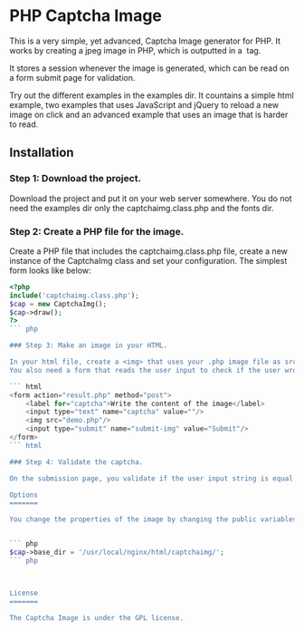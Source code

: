 PHP Captcha Image
================================

This is a very simple, yet advanced, Captcha Image generator for PHP.
It works by creating a jpeg image in PHP, which is outputted in a <img> tag.

It stores a session whenever the image is generated, which can be read on a form submit page for validation.

Try out the different examples in the examples dir. It countains a simple html example, two examples that uses JavaScript and jQuery to reload a new image on click and an advanced example that uses an image that is harder to read.

Installation
-------------------------

### Step 1: Download the project.

Download the project and put it on your web server somewhere.
You do not need the examples dir only the captchaimg.class.php and the fonts dir.

### Step 2: Create a PHP file for the image.

Create a PHP file that includes the captchaimg.class.php file, create a new instance of the CaptchaImg class and set your configuration. The simplest form looks like below:

``` php
<?php
include('captchaimg.class.php');
$cap = new CaptchaImg();
$cap->draw();
?>
``` php

### Step 3: Make an image in your HTML.

In your html file, create a <img> that uses your .php image file as src.
You also need a form that reads the user input to check if the user wrote the same captcha as in the image.

``` html
<form action="result.php" method="post">
	<label for="captcha">Write the content of the image</label>
	<input type="text" name="captcha" value=""/>
	<img src="demo.php"/>
	<input type="submit" name="submit-img" value="Submit"/>
</form>
``` html

### Step 4: Validate the captcha.

On the submission page, you validate if the user input string is equal to the string saved in the $_SESSION('captchaimg').

Options
=======

You change the properties of the image by changing the public variables in the CaptchaImg class. Below is a list of all possible configurations.


``` php
$cap->base_dir = '/usr/local/nginx/html/captchaimg/';
``` php



License
=======

The Captcha Image is under the GPL license.